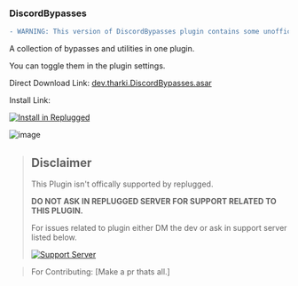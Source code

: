 ### DiscordBypasses
```diff
- WARNING: This version of DiscordBypasses plugin contains some unofficial bypasses.
```
A collection of bypasses and utilities in one plugin.

You can toggle them in the plugin settings.

Direct Download Link: [dev.tharki.DiscordBypasses.asar](https://github.com/Tharki-God/DiscordBypasses/releases/latest/download/dev.tharki.DiscordBypasses.asar)

Install Link:


[![Install in Replugged](https://img.shields.io/badge/-Install%20in%20Replugged-blue?style=for-the-badge&logo=none)](https://replugged.dev/install?identifier=Tharki-God/DiscordBypasses&source=github)

![image](https://tharki-god.github.io/files-random-host/bdpluginsassets/bypass.png)

> ## Disclaimer
>
> This Plugin isn't offically supported by replugged.
>
>**DO NOT ASK IN REPLUGGED SERVER FOR SUPPORT RELATED TO THIS PLUGIN.**
>
> For issues related to plugin either DM the dev or ask in support server listed below.
>
>
> [![Support Server](https://discordapp.com/api/guilds/919649417005506600/widget.png?style=banner3)](https://discord.gg/SgKSKyh9gY)





> For Contributing: [Make a pr thats all.]
